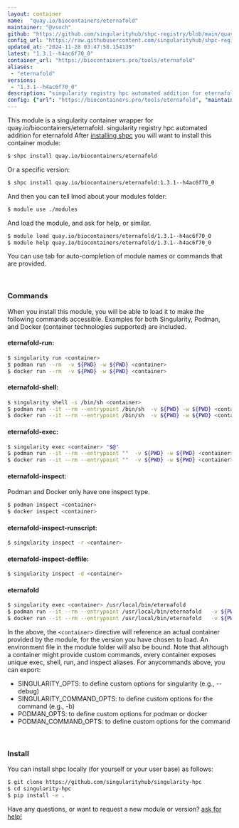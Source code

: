 ```yaml
---
layout: container
name:  "quay.io/biocontainers/eternafold"
maintainer: "@vsoch"
github: "https://github.com/singularityhub/shpc-registry/blob/main/quay.io/biocontainers/eternafold/container.yaml"
config_url: "https://raw.githubusercontent.com/singularityhub/shpc-registry/main/quay.io/biocontainers/eternafold/container.yaml"
updated_at: "2024-11-28 03:47:58.154139"
latest: "1.3.1--h4ac6f70_0"
container_url: "https://biocontainers.pro/tools/eternafold"
aliases:
 - "eternafold"
versions:
 - "1.3.1--h4ac6f70_0"
description: "singularity registry hpc automated addition for eternafold"
config: {"url": "https://biocontainers.pro/tools/eternafold", "maintainer": "@vsoch", "description": "singularity registry hpc automated addition for eternafold", "latest": {"1.3.1--h4ac6f70_0": "sha256:06d7af0fc874d33e3a927696edbe080678afb09f944dbd152ecd34fd4cec84e4"}, "tags": {"1.3.1--h4ac6f70_0": "sha256:06d7af0fc874d33e3a927696edbe080678afb09f944dbd152ecd34fd4cec84e4"}, "docker": "quay.io/biocontainers/eternafold", "aliases": {"eternafold": "/usr/local/bin/eternafold"}}
---
```


This module is a singularity container wrapper for quay.io/biocontainers/eternafold.
singularity registry hpc automated addition for eternafold
After [installing shpc](#install) you will want to install this container module:


```bash
$ shpc install quay.io/biocontainers/eternafold
```

Or a specific version:

```bash
$ shpc install quay.io/biocontainers/eternafold:1.3.1--h4ac6f70_0
```

And then you can tell lmod about your modules folder:

```bash
$ module use ./modules
```

And load the module, and ask for help, or similar.

```bash
$ module load quay.io/biocontainers/eternafold/1.3.1--h4ac6f70_0
$ module help quay.io/biocontainers/eternafold/1.3.1--h4ac6f70_0
```

You can use tab for auto-completion of module names or commands that are provided.

<br>

### Commands

When you install this module, you will be able to load it to make the following commands accessible.
Examples for both Singularity, Podman, and Docker (container technologies supported) are included.

#### eternafold-run:

```bash
$ singularity run <container>
$ podman run --rm  -v ${PWD} -w ${PWD} <container>
$ docker run --rm  -v ${PWD} -w ${PWD} <container>
```

#### eternafold-shell:

```bash
$ singularity shell -s /bin/sh <container>
$ podman run --it --rm --entrypoint /bin/sh  -v ${PWD} -w ${PWD} <container>
$ docker run --it --rm --entrypoint /bin/sh  -v ${PWD} -w ${PWD} <container>
```

#### eternafold-exec:

```bash
$ singularity exec <container> "$@"
$ podman run --it --rm --entrypoint ""  -v ${PWD} -w ${PWD} <container> "$@"
$ docker run --it --rm --entrypoint ""  -v ${PWD} -w ${PWD} <container> "$@"
```

#### eternafold-inspect:

Podman and Docker only have one inspect type.

```bash
$ podman inspect <container>
$ docker inspect <container>
```

#### eternafold-inspect-runscript:

```bash
$ singularity inspect -r <container>
```

#### eternafold-inspect-deffile:

```bash
$ singularity inspect -d <container>
```


#### eternafold

```bash
$ singularity exec <container> /usr/local/bin/eternafold
$ podman run --it --rm --entrypoint /usr/local/bin/eternafold   -v ${PWD} -w ${PWD} <container> -c " $@"
$ docker run --it --rm --entrypoint /usr/local/bin/eternafold   -v ${PWD} -w ${PWD} <container> -c " $@"
```



In the above, the `<container>` directive will reference an actual container provided
by the module, for the version you have chosen to load. An environment file in the
module folder will also be bound. Note that although a container
might provide custom commands, every container exposes unique exec, shell, run, and
inspect aliases. For anycommands above, you can export:

 - SINGULARITY_OPTS: to define custom options for singularity (e.g., --debug)
 - SINGULARITY_COMMAND_OPTS: to define custom options for the command (e.g., -b)
 - PODMAN_OPTS: to define custom options for podman or docker
 - PODMAN_COMMAND_OPTS: to define custom options for the command

<br>

### Install

You can install shpc locally (for yourself or your user base) as follows:

```bash
$ git clone https://github.com/singularityhub/singularity-hpc
$ cd singularity-hpc
$ pip install -e .
```

Have any questions, or want to request a new module or version? [ask for help!](https://github.com/singularityhub/singularity-hpc/issues)